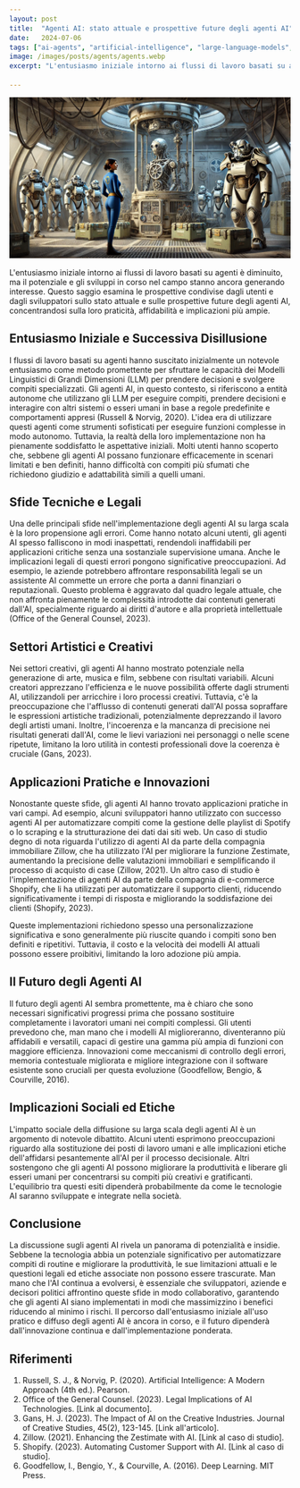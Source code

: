 ```yaml
---
layout: post
title:  "Agenti AI: stato attuale e prospettive future degli agenti AI"
date:   2024-07-06
tags: ["ai-agents", "artificial-intelligence", "large-language-models", "automation", "creativity-and-ai", "technological-innovation", "ai-applications", "ethical-implications", "legal-challenges", "ai-technology"]
image: /images/posts/agents/agents.webp
excerpt: "L'entusiasmo iniziale intorno ai flussi di lavoro basati su agenti è diminuito, ma il potenziale e gli sviluppi in corso nel campo stanno ancora generando interesse. Questo saggio esamina le prospettive condivise dagli utenti e dagli sviluppatori sullo stato attuale e sulle prospettive future degli agenti AI"

---
```

![cover](/images/posts/agents/agents.webp)

L'entusiasmo iniziale intorno ai flussi di lavoro basati su agenti è diminuito, ma il potenziale e gli sviluppi in corso nel campo stanno ancora generando interesse. Questo saggio esamina le prospettive condivise dagli utenti e dagli sviluppatori sullo stato attuale e sulle prospettive future degli agenti AI, concentrandosi sulla loro praticità, affidabilità e implicazioni più ampie.

## Entusiasmo Iniziale e Successiva Disillusione

I flussi di lavoro basati su agenti hanno suscitato inizialmente un notevole entusiasmo come metodo promettente per sfruttare le capacità dei Modelli Linguistici di Grandi Dimensioni (LLM) per prendere decisioni e svolgere compiti specializzati. Gli agenti AI, in questo contesto, si riferiscono a entità autonome che utilizzano gli LLM per eseguire compiti, prendere decisioni e interagire con altri sistemi o esseri umani in base a regole predefinite e comportamenti appresi (Russell & Norvig, 2020). L'idea era di utilizzare questi agenti come strumenti sofisticati per eseguire funzioni complesse in modo autonomo. Tuttavia, la realtà della loro implementazione non ha pienamente soddisfatto le aspettative iniziali. Molti utenti hanno scoperto che, sebbene gli agenti AI possano funzionare efficacemente in scenari limitati e ben definiti, hanno difficoltà con compiti più sfumati che richiedono giudizio e adattabilità simili a quelli umani.

## Sfide Tecniche e Legali

Una delle principali sfide nell'implementazione degli agenti AI su larga scala è la loro propensione agli errori. Come hanno notato alcuni utenti, gli agenti AI spesso falliscono in modi inaspettati, rendendoli inaffidabili per applicazioni critiche senza una sostanziale supervisione umana. Anche le implicazioni legali di questi errori pongono significative preoccupazioni. Ad esempio, le aziende potrebbero affrontare responsabilità legali se un assistente AI commette un errore che porta a danni finanziari o reputazionali. Questo problema è aggravato dal quadro legale attuale, che non affronta pienamente le complessità introdotte dai contenuti generati dall'AI, specialmente riguardo ai diritti d'autore e alla proprietà intellettuale (Office of the General Counsel, 2023).

## Settori Artistici e Creativi

Nei settori creativi, gli agenti AI hanno mostrato potenziale nella generazione di arte, musica e film, sebbene con risultati variabili. Alcuni creatori apprezzano l'efficienza e le nuove possibilità offerte dagli strumenti AI, utilizzandoli per arricchire i loro processi creativi. Tuttavia, c'è la preoccupazione che l'afflusso di contenuti generati dall'AI possa sopraffare le espressioni artistiche tradizionali, potenzialmente deprezzando il lavoro degli artisti umani. Inoltre, l'incoerenza e la mancanza di precisione nei risultati generati dall'AI, come le lievi variazioni nei personaggi o nelle scene ripetute, limitano la loro utilità in contesti professionali dove la coerenza è cruciale (Gans, 2023).

## Applicazioni Pratiche e Innovazioni

Nonostante queste sfide, gli agenti AI hanno trovato applicazioni pratiche in vari campi. Ad esempio, alcuni sviluppatori hanno utilizzato con successo agenti AI per automatizzare compiti come la gestione delle playlist di Spotify o lo scraping e la strutturazione dei dati dai siti web. Un caso di studio degno di nota riguarda l'utilizzo di agenti AI da parte della compagnia immobiliare Zillow, che ha utilizzato l'AI per migliorare la funzione Zestimate, aumentando la precisione delle valutazioni immobiliari e semplificando il processo di acquisto di case (Zillow, 2021). Un altro caso di studio è l'implementazione di agenti AI da parte della compagnia di e-commerce Shopify, che li ha utilizzati per automatizzare il supporto clienti, riducendo significativamente i tempi di risposta e migliorando la soddisfazione dei clienti (Shopify, 2023).

Queste implementazioni richiedono spesso una personalizzazione significativa e sono generalmente più riuscite quando i compiti sono ben definiti e ripetitivi. Tuttavia, il costo e la velocità dei modelli AI attuali possono essere proibitivi, limitando la loro adozione più ampia.

## Il Futuro degli Agenti AI

Il futuro degli agenti AI sembra promettente, ma è chiaro che sono necessari significativi progressi prima che possano sostituire completamente i lavoratori umani nei compiti complessi. Gli utenti prevedono che, man mano che i modelli AI miglioreranno, diventeranno più affidabili e versatili, capaci di gestire una gamma più ampia di funzioni con maggiore efficienza. Innovazioni come meccanismi di controllo degli errori, memoria contestuale migliorata e migliore integrazione con il software esistente sono cruciali per questa evoluzione (Goodfellow, Bengio, & Courville, 2016).

## Implicazioni Sociali ed Etiche

L'impatto sociale della diffusione su larga scala degli agenti AI è un argomento di notevole dibattito. Alcuni utenti esprimono preoccupazioni riguardo alla sostituzione dei posti di lavoro umani e alle implicazioni etiche dell'affidarsi pesantemente all'AI per il processo decisionale. Altri sostengono che gli agenti AI possono migliorare la produttività e liberare gli esseri umani per concentrarsi su compiti più creativi e gratificanti. L'equilibrio tra questi esiti dipenderà probabilmente da come le tecnologie AI saranno sviluppate e integrate nella società.

## Conclusione

La discussione sugli agenti AI rivela un panorama di potenzialità e insidie. Sebbene la tecnologia abbia un potenziale significativo per automatizzare compiti di routine e migliorare la produttività, le sue limitazioni attuali e le questioni legali ed etiche associate non possono essere trascurate. Man mano che l'AI continua a evolversi, è essenziale che sviluppatori, aziende e decisori politici affrontino queste sfide in modo collaborativo, garantendo che gli agenti AI siano implementati in modi che massimizzino i benefici riducendo al minimo i rischi. Il percorso dall'entusiasmo iniziale all'uso pratico e diffuso degli agenti AI è ancora in corso, e il futuro dipenderà dall'innovazione continua e dall'implementazione ponderata.

## Riferimenti

1. Russell, S. J., & Norvig, P. (2020). Artificial Intelligence: A Modern Approach (4th ed.). Pearson.
2. Office of the General Counsel. (2023). Legal Implications of AI Technologies. [Link al documento].
3. Gans, H. J. (2023). The Impact of AI on the Creative Industries. Journal of Creative Studies, 45(2), 123-145. [Link all'articolo].
4. Zillow. (2021). Enhancing the Zestimate with AI. [Link al caso di studio].
5. Shopify. (2023). Automating Customer Support with AI. [Link al caso di studio].
6. Goodfellow, I., Bengio, Y., & Courville, A. (2016). Deep Learning. MIT Press.